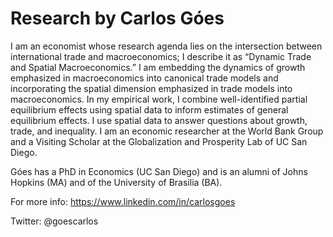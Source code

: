 # Research by Carlos Góes

I am an economist whose research agenda lies on the intersection between international trade and macroeconomics; I describe it as “Dynamic Trade and Spatial Macroeconomics.” I am embedding the dynamics of growth emphasized in macroeconomics into canonical trade models and incorporating the spatial dimension emphasized in trade models into macroeconomics. In my empirical work, I combine well-identified partial equilibrium effects using spatial data to inform estimates of general equilibrium effects. I use spatial data to answer questions about growth, trade, and inequality. I am an economic researcher at the World Bank Group and a Visiting Scholar at the Globalization and Prosperity Lab of UC San Diego.

Góes has a PhD in Economics (UC San Diego) and is an alumni of Johns Hopkins (MA) and of the University of Brasilia (BA).

For more info: https://www.linkedin.com/in/carlosgoes

Twitter: @goescarlos
